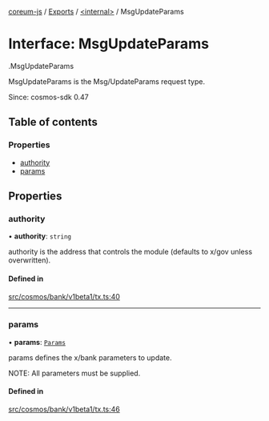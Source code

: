 [coreum-js](../README.md) / [Exports](../modules.md) / [<internal\>](../modules/internal_.md) / MsgUpdateParams

# Interface: MsgUpdateParams

[<internal>](../modules/internal_.md).MsgUpdateParams

MsgUpdateParams is the Msg/UpdateParams request type.

Since: cosmos-sdk 0.47

## Table of contents

### Properties

- [authority](internal_.MsgUpdateParams-3.md#authority)
- [params](internal_.MsgUpdateParams-3.md#params)

## Properties

### authority

• **authority**: `string`

authority is the address that controls the module (defaults to x/gov unless overwritten).

#### Defined in

[src/cosmos/bank/v1beta1/tx.ts:40](https://github.com/PulsaraIO/coreum-js/blob/37352c6/src/cosmos/bank/v1beta1/tx.ts#L40)

___

### params

• **params**: [`Params`](../modules/internal_.md#params-4)

params defines the x/bank parameters to update.

NOTE: All parameters must be supplied.

#### Defined in

[src/cosmos/bank/v1beta1/tx.ts:46](https://github.com/PulsaraIO/coreum-js/blob/37352c6/src/cosmos/bank/v1beta1/tx.ts#L46)
